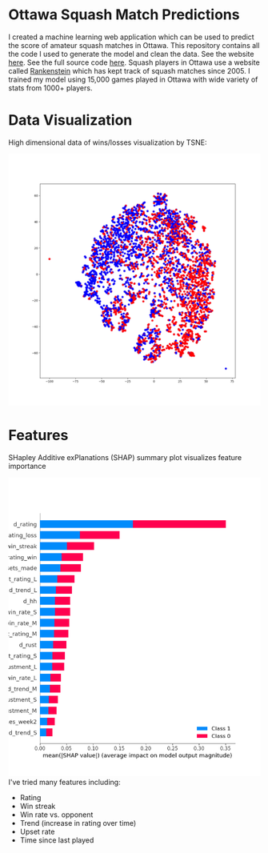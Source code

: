 # Ottawa Squash Match Predictions #
I created a machine learning web application which can be used to predict the score of amateur squash matches in Ottawa. 
This repository contains all the code I used to generate the model and clean the data. 
See the website [here](https://odsa-genius.herokuapp.com/). 
See the full source code [here](https://github.com/danielholmes839/Squash-App).
Squash players in Ottawa use a website called [Rankenstein](https://www.rankenstein.ca/index.pl) which has kept track of squash matches since 2005. 
I trained my model using 15,000 games played in Ottawa with wide variety of stats from 1000+ players.

# Data Visualization

High dimensional data of wins/losses visualization by TSNE:

![TSNE visualization of wins and losses ](/visualization/TSNE_graph_outcome.png)


# Features
SHapley Additive exPlanations (SHAP) summary plot visualizes feature importance

![Feature Importance](/visualization/summary_plot_outcome.png)
I've tried many features including:
- Rating
- Win streak
- Win rate vs. opponent
- Trend (increase in rating over time)
- Upset rate
- Time since last played
